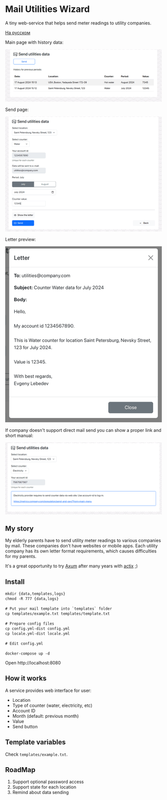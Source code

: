 # Mail Utilities Wizard

A tiny web-service that helps send meter readings to utility companies.

[На русском](README.ru.md)

Main page with history data:

![Web-сервис для отправки показаний счётчиков по почте](docs/en/history.png)

Send page:

![Web-сервис для отправки показаний счётчиков по почте](docs/en/send.png)

Letter preview:

![Пример предпросмотра письма в интерфейсе приложения](docs/en/letter-preview.png)

If company doesn't support direct mail send you can show a proper link and short manual:

![Ссылка на сайт компании для отправки показаний](docs/en/unsupported-counters.png)

## My story

My elderly parents have to send utility meter readings to various companies by mail. 
These companies don't have websites or mobile apps. Each utility company has its own letter format requirements, 
which causes difficulties for my parents.

It's a great opportunity to try [Axum](https://github.com/tokio-rs/axum) after many years with [actix](https://github.com/actix/actix-web) ;)

## Install

```shell
mkdir {data,templates,logs}
chmod -R 777 {data,logs}

# Put your mail template into `templates` folder
cp templates/example.txt templates/template.txt

# Prepare config files
cp config.yml-dist config.yml
cp locale.yml-dist locale.yml

# Edit config.yml

docker-compose up -d
```

Open http://localhost:8080

## How it works

A service provides web interface for user:

- Location
- Type of counter (water, electricity, etc)
- Account ID
- Month (default: previous month)
- Value
- Send button

## Template variables

Check `templates/example.txt`.

## RoadMap

1. Support optional password access 
2. Support state for each location
3. Remind about data sending